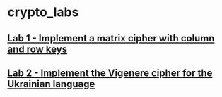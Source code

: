 # crypto_labs
## [Lab 1 - Implement a matrix cipher with column and row keys](lab_1_matrix.py)
## [Lab 2 - Implement the Vigenere cipher for the Ukrainian language](lab_2_vigenere.py)
